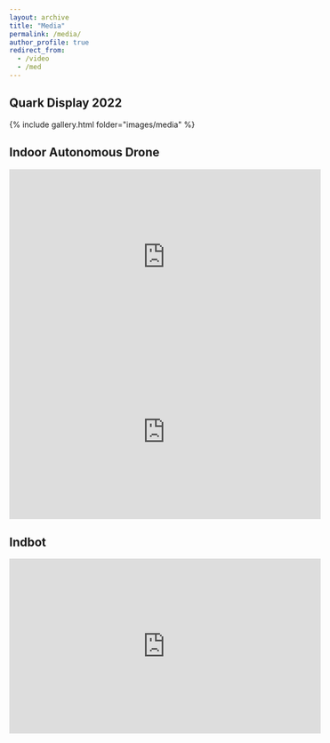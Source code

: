 ```yaml
---
layout: archive
title: "Media"
permalink: /media/
author_profile: true
redirect_from:
  - /video
  - /med
---
```


## Quark Display 2022
{% include gallery.html folder="images/media" %}

## Indoor Autonomous Drone
<iframe width="560" height="315" src="https://www.youtube.com/embed/DmOBHXSXXAQ" title="YouTube video player" frameborder="0" allow="accelerometer; autoplay; clipboard-write; encrypted-media; gyroscope; picture-in-picture" allowfullscreen></iframe>
<br>
<iframe width="560" height="315" src="https://www.youtube.com/embed/ELAdzoeAiBg" title="YouTube video player" frameborder="0" allow="accelerometer; autoplay; clipboard-write; encrypted-media; gyroscope; picture-in-picture" allowfullscreen></iframe>

## Indbot
<iframe width="560" height="315" src="https://www.youtube.com/embed/ycJ76xxbev0" title="YouTube video player" frameborder="0" allow="accelerometer; autoplay; clipboard-write; encrypted-media; gyroscope; picture-in-picture" allowfullscreen></iframe>
